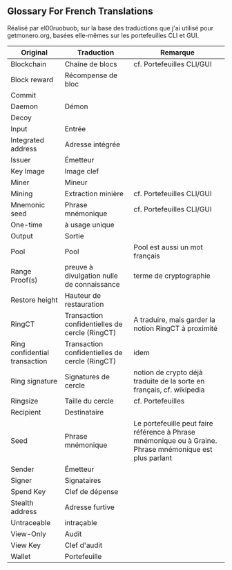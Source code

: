 ## Glossary For French Translations
Réalisé par el00ruobuob, sur la base des traductions que j'ai utilisé pour getmonero.org, basées elle-mêmes sur les portefeuilles CLI et GUI.

| **Original** | **Traduction** | **Remarque** |
| --- | --- | --- |
| Blockchain | Chaîne de blocs | cf. Portefeuilles CLI/GUI |
| Block reward | Récompense de bloc | |
| Commit | | |
| Daemon | Démon | |
| Decoy | | |
| Input | Entrée | |
| Integrated address | Adresse intégrée| |
| Issuer | Émetteur | |
| Key Image | Image clef | |
| Miner | Mineur | |
| Mining | Extraction minière | cf. Portefeuilles CLI/GUI  |
| Mnemonic seed | Phrase mnémonique | cf. Portefeuilles CLI/GUI  |
| One-time | à usage unique | |
| Output | Sortie | |
| Pool | Pool | Pool est aussi un mot français |
| Range Proof(s) | preuve à divulgation nulle de connaissance | terme de cryptographie |
| Restore height | Hauteur de restauration | |
| RingCT | Transaction confidentielles de cercle (RingCT) | A traduire, mais garder la notion RingCT à proximité |
| Ring confidential transaction | Transaction confidentielles de cercle (RingCT) |  idem|
| Ring signature | Signatures de cercle | notion de crypto déjà traduite de la sorte en français, cf. wikipedia |
| Ringsize | Taille du cercle | cf. Portefeuilles |
| Recipient | Destinataire | |
| Seed | Phrase mnémonique | Le portefeuille peut faire référence à Phrase mnémonique ou à Graine. Phrase mnémonique est plus parlant |
| Sender | Émetteur | |
| Signer | Signataires | |
| Spend Key | Clef de dépense | |
| Stealth address | Adresse furtive | |
| Untraceable | intraçable | |
| View-Only | Audit | |
| View Key | Clef d'audit| |
| Wallet | Portefeuille | |
